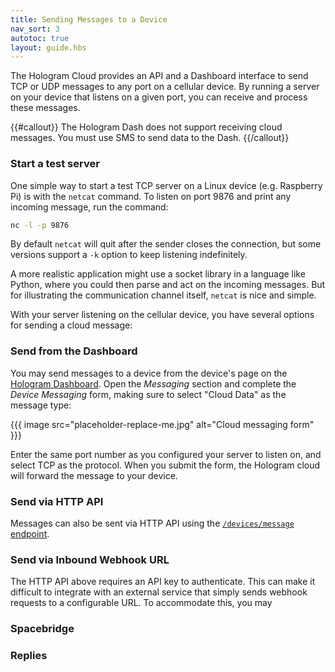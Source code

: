 ```yaml
---
title: Sending Messages to a Device
nav_sort: 3
autotoc: true
layout: guide.hbs
---
```


The Hologram Cloud provides an API and a Dashboard interface to send TCP or UDP 
messages to any port on a cellular device. By running a server on your
device that listens on a given port, you can receive and process
these messages.

{{#callout}}
The Hologram Dash does not support receiving cloud messages. You must use SMS
to send data to the Dash.
{{/callout}}

### Start a test server

One simple way to start a test TCP server on a Linux device (e.g. Raspberry Pi) is
with the `netcat` command. To listen on port 9876 and print any incoming message,
run the command:

```bash
nc -l -p 9876
```

By default `netcat` will quit after the sender closes the connection, but some
versions support a `-k` option to keep listening indefinitely.

A more realistic application might use a socket library in a
language like Python, where you could then parse and act on the
incoming messages. But for illustrating the communication channel itself, `netcat`
is nice and simple.

With your server listening on the cellular device, you have several options for
sending a cloud message:

### Send from the Dashboard

You may send messages to a device from the device's page on the [Hologram
Dashboard](https://dashboard.hologram.io/). Open the *Messaging* section and
complete the *Device Messaging* form, making sure to select "Cloud Data" as the
message type:

{{{ image src="placeholder-replace-me.jpg" alt="Cloud messaging form" }}}

Enter the same port number as you configured your server to listen on, and
select TCP as the protocol. When you submit the form, the Hologram cloud will
forward the message to your device.

### Send via HTTP API

Messages can also be sent via HTTP API using the [`/devices/message`
endpoint](/docs/reference/cloud/http/#).


### Send via Inbound Webhook URL

The HTTP API above requires an API key to authenticate. This can make it
difficult to integrate with an external service that simply sends webhook
requests to a configurable URL. To
accommodate this, you may

### Spacebridge


### Replies

